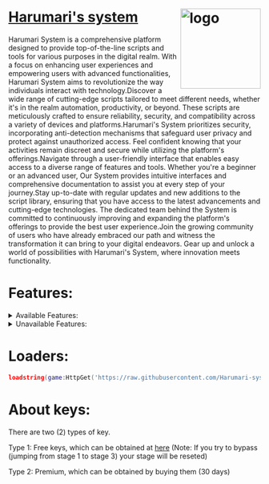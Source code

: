 # [Harumari's system](https://harumari-system.notminhducgamingtv.tk) <img align="right" alt="logo" height="160px" src="https://us-east-1.tixte.net/uploads/cdn.notminhducgamingtv.tk/harumari-system-logo.png" />
Harumari System is a comprehensive platform designed to provide top-of-the-line scripts and tools for various purposes in the digital realm. With a focus on enhancing user experiences and empowering users with advanced functionalities, Harumari System aims to revolutionize the way individuals interact with technology.Discover a wide range of cutting-edge scripts tailored to meet different needs, whether it's in the realm automation, productivity, or beyond. These scripts are meticulously crafted to ensure reliability, security, and compatibility across a variety of devices and platforms.Harumari's System prioritizes security, incorporating anti-detection mechanisms that safeguard user privacy and protect against unauthorized access. Feel confident knowing that your activities remain discreet and secure while utilizing the platform's offerings.Navigate through a user-friendly interface that enables easy access to a diverse range of features and tools. Whether you're a beginner or an advanced user, Our System provides intuitive interfaces and comprehensive documentation to assist you at every step of your journey.Stay up-to-date with regular updates and new additions to the script library, ensuring that you have access to the latest advancements and cutting-edge technologies. The dedicated team behind the System is committed to continuously improving and expanding the platform's offerings to provide the best user experience.Join the growing community of users who have already embraced our path and witness the transformation it can bring to your digital endeavors. Gear up and unlock a world of possibilities with Harumari's System, where innovation meets functionality.
# Features:
<details align="left"><summary align="left">Available Features:</summary>
 Last Updated: 05:50 - 7/20/2023(UTC)
 
| Features             | Availability |
| -------------------- | ------------ |
| Anti-Detection       |     ✅       |
| HWID lock            |     ✅       |
| HyperBoost           |     ✅       |

 </details>
 
 <details align="left"><summary align="left">Unavailable Features:</summary>
 Last Updated: 05:50 - 7/20/2023(UTC)
 
| Features             | Availability |
| -------------------- | ------------ |
| None                 |     ❌       |

 </details>

# Loaders:
```lua 
loadstring(game:HttpGet('https://raw.githubusercontent.com/Harumari-system/Harumari-system/main/Loader.lua'))()
```
 
 # About keys:
There are two (2) types of key.

Type 1: Free keys, which can be obtained at [here](https://harumari-system.notminhducgamingtv.tk/getkey) (Note: If you try to bypass (jumping from stage 1 to stage 3) your stage will be reseted)

Type 2: Premium, which can be obtained by buying them (30 days)


